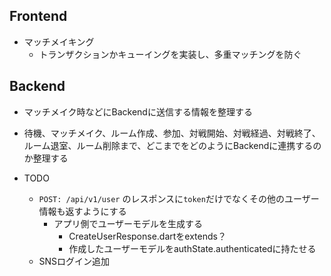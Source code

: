 ## Frontend
- マッチメイキング
  - トランザクションかキューイングを実装し、多重マッチングを防ぐ
## Backend
- マッチメイク時などにBackendに送信する情報を整理する
- 待機、マッチメイク、ルーム作成、参加、対戦開始、対戦経過、対戦終了、ルーム退室、ルーム削除まで、どこまでをどのようにBackendに連携するのか整理する



- TODO
  - `POST: /api/v1/user` のレスポンスに`token`だけでなくその他のユーザー情報も返すようにする
    - アプリ側でユーザーモデルを生成する
      - CreateUserResponse.dartをextends？
      - 作成したユーザーモデルをauthState.authenticatedに持たせる
  - SNSログイン追加